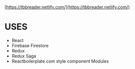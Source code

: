 [https://tbbreader.netlify.com/](https://tbbreader.netlify.com/)


# USES
- React 
- Firebase Firestore
- Redux
- Redux Saga
- Reactboilerplate.com style component Modules
